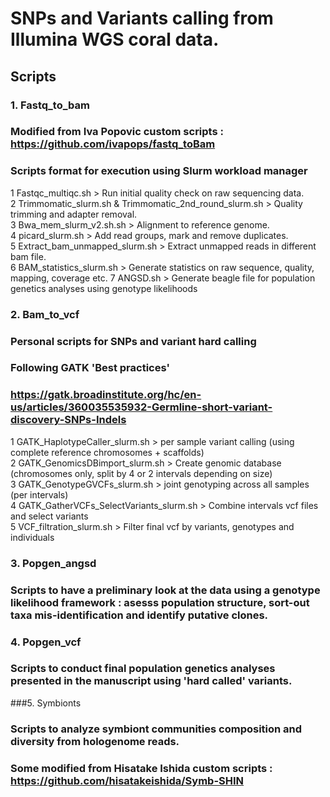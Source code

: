 # SNPs and Variants calling from Illumina WGS coral data.

## Scripts

### 1. Fastq_to_bam
### Modified from Iva Popovic custom scripts : https://github.com/ivapops/fastq_toBam
### Scripts format for execution using Slurm workload manager

1 Fastqc_multiqc.sh > Run initial quality check on raw sequencing data.  
2 Trimmomatic_slurm.sh & Trimmomatic_2nd_round_slurm.sh > Quality trimming and adapter removal.  
3 Bwa_mem_slurm_v2.sh.sh > Alignment to reference genome.  
4 picard_slurm.sh > Add read groups, mark and remove duplicates.  
5 Extract_bam_unmapped_slurm.sh > Extract unmapped reads in different bam file.  
6 BAM_statistics_slurm.sh > Generate statistics on raw sequence, quality, mapping, coverage etc. 
7 ANGSD.sh > Generate beagle file for population genetics analyses using genotype likelihoods 

### 2. Bam_to_vcf
### Personal scripts for SNPs and variant hard calling
### Following GATK 'Best practices' 
### https://gatk.broadinstitute.org/hc/en-us/articles/360035535932-Germline-short-variant-discovery-SNPs-Indels

1 GATK_HaplotypeCaller_slurm.sh > per sample variant calling (using complete reference chromosomes + scaffolds)  
2 GATK_GenomicsDBimport_slurm.sh > Create genomic database (chromosomes only, split by 4 or 2 intervals depending on size)  
3 GATK_GenotypeGVCFs_slurm.sh > joint genotyping across all samples (per intervals)  
4 GATK_GatherVCFs_SelectVariants_slurm.sh > Combine intervals vcf files and select variants   
5 VCF_filtration_slurm.sh > Filter final vcf by variants, genotypes and individuals 

### 3. Popgen_angsd
### Scripts to have a preliminary look at the data using a genotype likelihood framework : asesss population structure, sort-out taxa mis-identification and identify putative clones.

### 4. Popgen_vcf
### Scripts to conduct final population genetics analyses presented in the manuscript using 'hard called' variants. 

###5. Symbionts
### Scripts to analyze symbiont communities composition and diversity from hologenome reads. 
### Some modified from Hisatake Ishida custom scripts : https://github.com/hisatakeishida/Symb-SHIN



